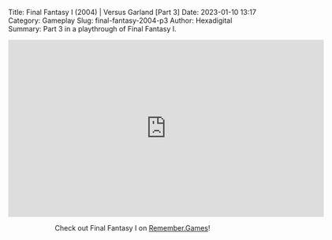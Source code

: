Title: Final Fantasy I (2004) | Versus Garland [Part 3]
Date: 2023-01-10 13:17
Category: Gameplay
Slug: final-fantasy-2004-p3
Author: Hexadigital
Summary: Part 3 in a playthrough of Final Fantasy I.

<center><iframe src="https://www.youtube.com/embed/K-JLtqyDcH4?feature=oembed" allow="accelerometer; autoplay; encrypted-media; gyroscope; picture-in-picture" width="640" height="360" frameborder="0"></iframe>

Check out Final Fantasy I on [Remember.Games](https://remember.games/game/6866/final-fantasy-i-ii-dawn-of-souls/)!</center>

